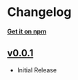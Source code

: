 # Changelog

**[Get it on npm](https://www.npmjs.com/package/certego-ui)**

## [v0.0.1](https://github.com/certego/certego-ui/releases/tag/v0.0.1)

- Initial Release
